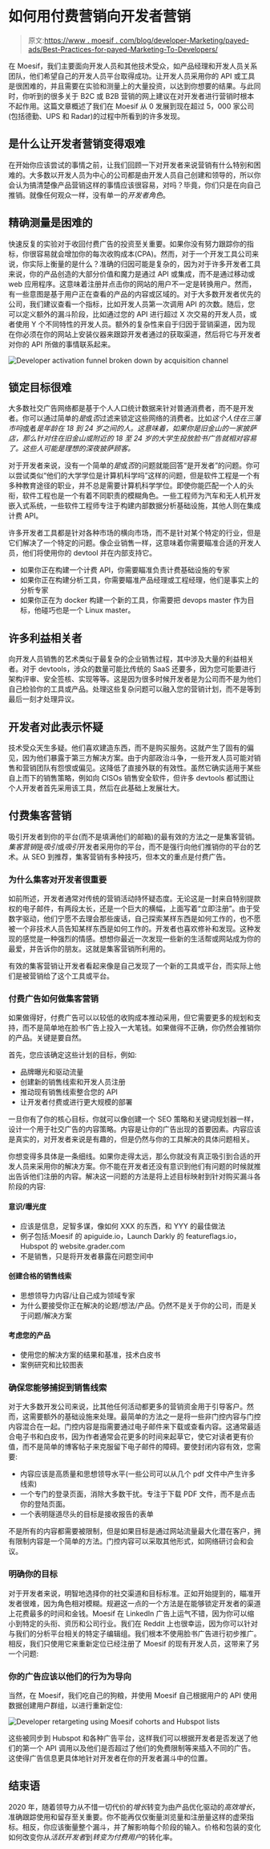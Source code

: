 # 如何用付费营销向开发者营销

> 原文:[https://www . moesif . com/blog/developer-Marketing/payed-ads/Best-Practices-for-payed-Marketing-To-Developers/](https://www.moesif.com/blog/developer-marketing/paid-ads/Best-Practices-for-Paid-Marketing-To-Developers/)

在 Moesif，我们主要面向开发人员和其他技术受众，如产品经理和开发人员关系团队，他们希望自己的开发人员平台取得成功。让开发人员采用你的 API 或工具是很困难的，并且需要在实验和测量上的大量投资，以达到你想要的结果。与此同时，你听到的很多关于 B2C 或 B2B 营销的网上建议在对开发者进行营销时根本不起作用。这篇文章概述了我们在 Moesif 从 0 发展到现在超过 5，000 家公司(包括德勤、UPS 和 Radar)的过程中所看到的许多发现。

## 是什么让开发者营销变得艰难

在开始你应该尝试的事情之前，让我们回顾一下对开发者来说营销有什么特别和困难的。大多数以开发人员为中心的公司都是由开发人员自己创建和领导的，所以你会认为搞清楚像产品营销这样的事情应该很容易，对吗？毕竟，你们只是在向自己推销。就像任何观众一样，没有单一的*开发者角色*。

## 精确测量是困难的

快速反复的实验对于收回付费广告的投资至关重要。如果你没有努力跟踪你的指标，你很容易就会增加你的每次收购成本(CPA)。然而，对于一个开发工具公司来说，你实际上衡量的是什么？准确的归因可能是复杂的，因为对于许多开发者工具来说，你的产品创造的大部分价值和魔力是通过 API 或集成，而不是通过移动或 web 应用程序。这意味着注册并点击你的网站的用户不一定是转换用户。然而，有一些意图是基于用户正在查看的产品的内容或区域的。对于大多数开发者优先的公司，我们建议查看一个指标，比如开发人员第一次调用 API 的次数。随后，您可以定义额外的漏斗阶段，比如通过您的 API 进行超过 X 次交易的开发人员，或者使用 Y 个不同特性的开发人员。额外的复杂性来自于归因于营销渠道，因为现在你必须在你的网站上安装仪器来跟踪开发者通过的获取渠道，然后将它与开发者对你的 API 所做的事情联系起来。

![Developer activation funnel broken down by acquisition channel](../Images/0fc1dc127806ccf6475981e45761ea05.png)

## 锁定目标很难

大多数社交广告网络都是基于个人人口统计数据来针对普通消费者，而不是开发者。你可以通过简单的*是*或*否*过滤来锁定这些网络的消费者。比如*这个人住在三藩市吗*或者*是年龄在 18 到 24 岁之间的人。这意味着，如果你是旧金山的一家披萨店，那么针对住在旧金山或附近的 18 至 24 岁的大学生投放脸书广告就相对容易了。这些人可能是理想的深夜披萨顾客。*

对于开发者来说，没有一个简单的*是*或*否*的问题就能回答“是开发者”的问题。你可以尝试类似“他们的大学学位是计算机科学吗”这样的问题，但是软件工程是一个有多种教育途径的职业，并不总是需要计算机科学学位。即使你能匹配一个人的头衔，软件工程也是一个有着不同职责的模糊角色。一些工程师为汽车和无人机开发嵌入式系统，一些软件工程师专注于构建内部数据分析基础设施，其他人则在集成计费 API。

许多开发者工具都是针对各种市场的横向市场，而不是针对某个特定的行业，但是它们解决了一个特定的问题。像企业销售一样，这意味着你需要瞄准合适的开发人员，他们将使用你的 devtool 并在内部支持它。

*   如果你正在构建一个计费 API，你需要瞄准负责计费基础设施的专家
*   如果你正在构建分析工具，你需要瞄准产品经理或工程经理，他们是事实上的分析专家
*   如果你正在为 docker 构建一个新的工具，你需要把 devops master 作为目标，他碰巧也是一个 Linux master。

## 许多利益相关者

向开发人员销售的艺术类似于最复杂的企业销售过程，其中涉及大量的利益相关者。对于 devtools，涉众的数量可能比传统的 SaaS 还要多，因为您可能要进行架构评审、安全签核、实现等等。这是因为很多时候开发者是为公司而不是为他们自己检验你的工具或产品。处理这些复杂问题可以融入您的营销计划，而不是等到最后一刻才处理异议。

## 开发者对此表示怀疑

技术受众天生多疑。他们喜欢建造东西，而不是购买服务。这就产生了固有的偏见，因为他们暴露于第三方解决方案。由于内部政治斗争，一些开发人员可能对销售和营销团队有怨恨或偏见。这降低了直接外联的有效性。虽然它确实适用于某些自上而下的销售策略，例如向 CISOs 销售安全软件，但许多 devtools 都试图让个人开发者首先采用该工具，然后在此基础上发展壮大。

## 付费集客营销

吸引开发者到你的平台(而不是填满他们的邮箱)的最有效的方法之一是集客营销。*集客营销*是*吸引*或*吸引*开发者采用你的平台，而不是强行向他们推销你的平台的艺术。从 SEO 到推荐，集客营销有多种技巧，但本文的重点是付费广告。

### 为什么集客对开发者很重要

如前所述，开发者通常对传统的营销活动持怀疑态度。无论这是一封来自特别提款权的电子邮件，有两段太长，还是一个巨大的横幅，上面写着“立即注册”。由于受数字驱动，他们宁愿不去理会那些废话，自己探索某样东西是如何工作的，也不愿被一个非技术人员告知某样东西是如何工作的。开发者也喜欢修补和发现。这种发现的感觉是一种强烈的情感。想想你最近一次发现一些新的生活帮或网站成为你的最爱，并告诉你的朋友。这就是集客营销所利用的。

有效的集客营销让开发者看起来像是自己发现了一个新的工具或平台，而实际上他们是被营销给了这个工具或平台。

### 付费广告如何做集客营销

如果做得好，付费广告可以以较低的收购成本推动采用，但它需要更多的规划和支持，而不是简单地在脸书广告上投入一大笔钱。如果做得不正确，你仍然会推销你的产品。关键是要自然。

首先，您应该确定这些计划的目标，例如:

*   品牌曝光和驱动流量
*   创建新的销售线索和开发人员注册
*   推动现有销售线索整合您的 API
*   让开发者付费或进行更大规模的部署

一旦你有了你的核心目标，你就可以像创建一个 SEO 策略和关键词规划器一样，设计一个用于社交广告的内容策略。内容是让你的广告出现的首要因素。内容应该是真实的，对开发者来说是有趣的，但是仍然与你的工具解决的具体问题相关。

你想变得多具体是一条细线。如果你走得太远，那么你就没有真正吸引到合适的开发人员来采用你的解决方案。你不能在开发者还没有意识到他们有问题的时候就推出告诉他们注册的内容。解决这一问题的方法是将上述目标映射到针对购买漏斗各阶段的内容:

#### 意识/曝光度

*   应该是信息，足智多谋，像如何 XXX 的东西，和 YYY 的最佳做法
*   例子包括:Moesif 的 apiguide.io，Launch Darkly 的 featureflags.io，Hubspot 的 website.grader.com
*   不是销售，只是将开发者暴露在问题空间中

#### 创建合格的销售线索

*   思想领导力内容/让自己成为领域专家
*   为什么要接受你正在解决的论题/想法/产品。仍然不是关于你的公司，而是关于问题/解决方案

#### 考虑您的产品

*   使用您的解决方案的结果和基准，技术白皮书
*   案例研究和比较图表

### 确保您能够捕捉到销售线索

对于大多数开发公司来说，比其他任何活动都更多的营销资金用于引导客户。然而，这需要额外的基础设施来处理。最简单的方法之一是将一些非门控内容与门控内容混合在一起。门控内容是指需要通过电子邮件来下载或查看内容。这通常最适合电子书和白皮书，因为作者通常会花更多的时间来起草它，使它对读者更有价值，而不是简单的博客帖子来克服留下电子邮件的障碍。要使封闭内容有效，您需要:

*   内容应该是高质量和思想领导水平(一些公司可以从几个 pdf 文件中产生许多线索)
*   一个专门的登录页面，消除大多数干扰。专注于下载 PDF 文件，而不是点击你的登陆页面。
*   一个表明隧道尽头的目标是接收报告的表单

不是所有的内容都需要被限制，但是如果目标是通过网站流量最大化潜在客户，拥有限制内容是一个简单的方法。门控内容可以采取其他形式，如网络研讨会和会议。

### 明确你的目标

对于开发者来说，明智地选择你的社交渠道和目标标准。正如开始提到的，瞄准开发者很难，因为角色相对模糊。规避这一点的一个方法是在能够锁定开发者的渠道上花费最多的时间和金钱。Moesif 在 LinkedIn 广告上运气不错，因为你可以缩小到特定的头衔、资历和公司行业。我们在 Reddit 上也很幸运，因为你可以针对与我们的分析平台相关的特定子编辑组。我们根本不使用脸书广告进行初步推广。相反，我们只使用它来重新定位已经注册了 Moesif 的现有开发人员，这带来了另一个问题:

### 你的广告应该以他们的行为为导向

当然，在 Moesif，我们吃自己的狗粮，并使用 Moesif 自己根据用户的 API 使用数据创建用户群组，以进行重新定位:

![Developer retargeting using Moesif cohorts and Hubspot lists](../Images/c82d5b1de7c0dee9037adaf6877e1d09.png)

这些被同步到 Hubspot 和各种广告平台，这样我们可以根据开发者是否发送了他们的第一个 API 调用以及他们是否超过了他们的免费限制等来插入不同的广告。这使得广告信息更具体地针对开发者在你的开发者漏斗中的位置。

## 结束语

2020 年，随着领导力从不惜一切代价的*增长*转变为由产品优化驱动的*高效增长*，准确跟踪使用和留存至关重要。你不能再仅仅衡量浏览量和注册量这样的虚荣指标。相反，你应该衡量整个漏斗，并了解影响每个阶段的输入。价格和包装的变化如何改变你从*活跃开发者*到*转变为付费用户*的转化率。